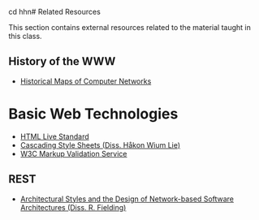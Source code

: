 cd hhn# Related Resources 

This section contains external resources related to the material taught in this class.

## History of the WWW 

* [Historical Maps of Computer Networks](https://personalpages.manchester.ac.uk/staff/m.dodge/cybergeography/atlas/historical.html)

# Basic Web Technologies 

* [HTML Live Standard](https://html.spec.whatwg.org/)
* [Cascading Style Sheets (Diss. Håkon Wium Lie)](https://www.wiumlie.no/2006/phd/)
* [W3C Markup Validation Service](https://validator.w3.org/)

## REST 

* [Architectural Styles and the Design of Network-based Software Architectures (Diss. R. Fielding)](https://www.ics.uci.edu/~fielding/pubs/dissertation/top.htm)

